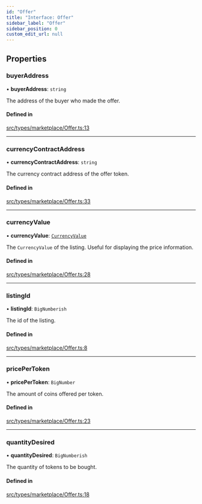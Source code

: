 ```yaml
---
id: "Offer"
title: "Interface: Offer"
sidebar_label: "Offer"
sidebar_position: 0
custom_edit_url: null
---
```


## Properties

### buyerAddress

• **buyerAddress**: `string`

The address of the buyer who made the offer.

#### Defined in

[src/types/marketplace/Offer.ts:13](https://github.com/PrasoonPratham/nftlabs-sdk-ts/blob/3077f6d/src/types/marketplace/Offer.ts#L13)

___

### currencyContractAddress

• **currencyContractAddress**: `string`

The currency contract address of the offer token.

#### Defined in

[src/types/marketplace/Offer.ts:33](https://github.com/PrasoonPratham/nftlabs-sdk-ts/blob/3077f6d/src/types/marketplace/Offer.ts#L33)

___

### currencyValue

• **currencyValue**: [`CurrencyValue`](CurrencyValue)

The `CurrencyValue` of the listing. Useful for displaying the price information.

#### Defined in

[src/types/marketplace/Offer.ts:28](https://github.com/PrasoonPratham/nftlabs-sdk-ts/blob/3077f6d/src/types/marketplace/Offer.ts#L28)

___

### listingId

• **listingId**: `BigNumberish`

The id of the listing.

#### Defined in

[src/types/marketplace/Offer.ts:8](https://github.com/PrasoonPratham/nftlabs-sdk-ts/blob/3077f6d/src/types/marketplace/Offer.ts#L8)

___

### pricePerToken

• **pricePerToken**: `BigNumber`

The amount of coins offered per token.

#### Defined in

[src/types/marketplace/Offer.ts:23](https://github.com/PrasoonPratham/nftlabs-sdk-ts/blob/3077f6d/src/types/marketplace/Offer.ts#L23)

___

### quantityDesired

• **quantityDesired**: `BigNumberish`

The quantity of tokens to be bought.

#### Defined in

[src/types/marketplace/Offer.ts:18](https://github.com/PrasoonPratham/nftlabs-sdk-ts/blob/3077f6d/src/types/marketplace/Offer.ts#L18)
